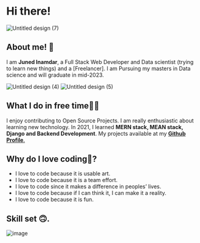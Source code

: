 
<h1> Hi there!</h1>

![Untitled design (7)](https://user-images.githubusercontent.com/95338897/184471158-56f61592-2fde-4490-ba61-2e272c35a7d1.png)



  
  <h2> About me! 👦</h2>
  I am <b>Juned Inamdar</b>, a Full Stack Web Developer and Data scientist (trying to learn new things) and a [Freelancer]. I am Pursuing my masters in Data
  science and will graduate in mid-2023.
  

  
   ![Untitled design (4)](https://user-images.githubusercontent.com/95338897/184470779-e36b7fec-0492-4a3a-8dc5-e6a5a5e384af.png)
![Untitled design (5)](https://user-images.githubusercontent.com/95338897/184470894-e2d2e642-b22f-4f9b-851d-a0cf5137618b.png)

  <h2>What I do in free time👨‍💻</h2>
  I enjoy contributing to Open Source Projects. I am really enthusiastic about learning new technology. In 2021, I learned <b>MERN stack, MEAN stack, Django and Backend 
  Development</b>. My projects available at my <a href="https://github.com/junedSI"><b>Github Profile</b>.</a>

  <h2>Why do I love coding🤔?</h2> 
   <ul>
        <li>I love to code because it is usable art.</li>
        <li>I love to code because it is a team effort.</li>
        <li>I love to code since it makes a difference in peoples’ lives.</li>
        <li> I love to code because if I can think it, I can make it a reality.</li>
        <li>I love to code because it is fun.</li>
    </ul>
   
  <h2>Skill set 🙃.</h2>
  
  ![image](https://user-images.githubusercontent.com/95338897/175778560-5e52a57d-5f16-4d2d-8370-9595d9df27e0.png)
 


